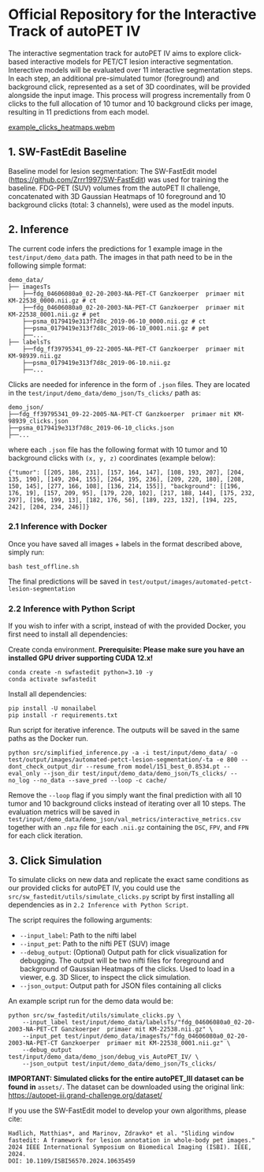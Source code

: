 # Official Repository for the Interactive Track of autoPET IV
The interactive segmentation track for autoPET IV aims to explore click-based interactive models for PET/CT lesion interactive segmentation. Interective models will be evaluated over 11 interactive segmentation steps. In each step, an additional pre-simulated tumor (foreground) and background click, represented as a set of 3D coordinates, will be provided alongside the input image. This process will progress incrementally from 0 clicks to the full allocation of 10 tumor and 10 background clicks per image, resulting in 11 predictions from each model.

[example_clicks_heatmaps.webm](https://github.com/user-attachments/assets/241dde22-0c03-4a4a-bbfa-5446959e7be2)


## 1. SW-FastEdit Baseline
Baseline model for lesion segmentation: The SW-FastEdit model (https://github.com/Zrrr1997/SW-FastEdit) 
was used for training the baseline. FDG-PET (SUV) volumes from the autoPET II challenge, concatenated with 3D Gaussian Heatmaps of 10 foreground and 10 background clicks (total: 3 channels), were used as the model inputs.  



## 2. Inference
The current code infers the predictions for 1 example image in the `test/input/demo_data` path. The images in that path need to be in the following simple format:
```
demo_data/
├── imagesTs
    ├──fdg_04606080a0_02-20-2003-NA-PET-CT Ganzkoerper  primaer mit KM-22538_0000.nii.gz # ct
    ├──fdg_04606080a0_02-20-2003-NA-PET-CT Ganzkoerper  primaer mit KM-22538_0001.nii.gz # pet
    ├──psma_0179419e313f7d8c_2019-06-10_0000.nii.gz # ct 
    ├──psma_0179419e313f7d8c_2019-06-10_0001.nii.gz # pet
    ├──...
├── labelsTs
    ├──fdg_ff39795341_09-22-2005-NA-PET-CT Ganzkoerper  primaer mit KM-98939.nii.gz 
    ├──psma_0179419e313f7d8c_2019-06-10.nii.gz 
    ├──...
```
Clicks are needed for inference in the form of `.json` files. They are located in the `test/input/demo_data/demo_json/Ts_clicks/` path as:
```
demo_json/
├──fdg_ff39795341_09-22-2005-NA-PET-CT Ganzkoerper  primaer mit KM-98939_clicks.json 
├──psma_0179419e313f7d8c_2019-06-10_clicks.json 
├──...
```
where each `.json` file has the following format with 10 tumor and 10 background clicks with `(x, y, z)` coordinates (example below):
```
{"tumor": [[205, 186, 231], [157, 164, 147], [108, 193, 207], [204, 135, 190], [149, 204, 155], [264, 195, 236], [209, 220, 180], [208, 150, 145], [277, 166, 108], [136, 214, 155]], "background": [[196, 176, 19], [157, 209, 95], [179, 220, 102], [217, 188, 144], [175, 232, 297], [196, 199, 13], [182, 176, 56], [189, 223, 132], [194, 225, 242], [204, 234, 246]]}
```

### 2.1 Inference with Docker 
Once you have saved all images + labels in the format described above, simply run:
```
bash test_offline.sh
```
The final predictions will be saved in `test/output/images/automated-petct-lesion-segmentation` 

### 2.2 Inference with Python Script
If you wish to infer with a script, instead of with the provided Docker, you first need to install all dependencies:

Create conda environment. **Prerequisite: Please make sure you have an installed GPU driver supporting CUDA 12.x!**

```
conda create -n swfastedit python=3.10 -y
conda activate swfastedit
```
Install all dependencies:
```
pip install -U monailabel
pip install -r requirements.txt
```

Run script for iterative inference. The outputs will be saved in the same paths as the Docker run.
```
python src/simplified_inference.py -a -i test/input/demo_data/ -o test/output/images/automated-petct-lesion-segmentation/-ta -e 800 --dont_check_output_dir --resume_from model/151_best_0.8534.pt --eval_only --json_dir test/input/demo_data/demo_json/Ts_clicks/ --no_log --no_data --save_pred --loop -c cache/
```
Remove the `--loop` flag if you simply want the final prediction with all 10 tumor and 10 background clicks instead of iterating over all 10 steps. The evaluation metrics will be saved in `test/input/demo_data/demo_json/val_metrics/interactive_metrics.csv` together with an `.npz` file for each `.nii.gz` containing the `DSC`, `FPV`, and `FPN` for each click iteration.

## 3. Click Simulation
To simulate clicks on new data and replicate the exact same conditions as our provided clicks for autoPET IV, you could use the `src/sw_fastedit/utils/simulate_clicks.py` script by first installing all dependencies as in `2.2 Inference with Python Script`. 

The script requires the following arguments:
- `--input_label`: Path to the nifti label
- `--input_pet`: Path to the nifti PET (SUV) image
- `--debug_output`: (Optional) Output path for click visualization for debugging. The output will be two nifti files for foreground and background of Gaussian Heatmaps of the clicks. Used to load in a viewer, e.g. 3D Slicer, to inspect the click simulation.
- `--json_output`: Output path for JSON files containing all clicks

An example script run for the demo data would be:
```
python src/sw_fastedit/utils/simulate_clicks.py \
    --input_label test/input/demo_data/labelsTs/"fdg_04606080a0_02-20-2003-NA-PET-CT Ganzkoerper  primaer mit KM-22538.nii.gz" \
    --input_pet test/input/demo_data/imagesTs/"fdg_04606080a0_02-20-2003-NA-PET-CT Ganzkoerper  primaer mit KM-22538_0001.nii.gz" \
    --debug_output test/input/demo_data/demo_json/debug_vis_AutoPET_IV/ \
    --json_output test/input/demo_data/demo_json/Ts_clicks/
```
**IMPORTANT: Simulated clicks for the entire autoPET_III dataset can be found in** `assets/`. The dataset can be downloaded using the original link: https://autopet-iii.grand-challenge.org/dataset/ 

If you use the SW-FastEdit model to develop your own algorithms, please cite:
```
Hadlich, Matthias*, and Marinov, Zdravko* et al. "Sliding window fastedit: A framework for lesion annotation in whole-body pet images." 2024 IEEE International Symposium on Biomedical Imaging (ISBI). IEEE, 2024.
DOI: 10.1109/ISBI56570.2024.10635459
```
